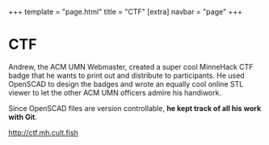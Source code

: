 +++
template = "page.html"
title = "CTF"
[extra]
navbar = "page"
+++

# CTF

Andrew, the ACM UMN Webmaster, created a super cool MinneHack CTF badge that he wants to print out
and distribute to participants. He used OpenSCAD to design the badges and wrote an equally cool
online STL viewer to let the other ACM UMN officers admire his handiwork.

Since OpenSCAD files are version controllable, **he kept track of all his work with Git**.

<http://ctf.mh.cult.fish>



